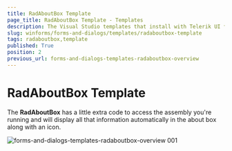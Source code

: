 ```yaml
---
title: RadAboutBox Template
page_title: RadAboutBox Template - Templates
description: The Visual Studio templates that install with Telerik UI for WinForms let you add RadForm and ShapedForm to your application without any coding steps. 
slug: winforms/forms-and-dialogs/templates/radaboutbox-template
tags: radaboutbox,template
published: True
position: 2
previous_url: forms-and-dialogs-templates-radaboutbox-overview
---
```


# RadAboutBox Template

The __RadAboutBox__ has a little extra code to access the assembly you're running and will display all that information automatically in the about box along with an icon.

![forms-and-dialogs-templates-radaboutbox-overview 001](images/forms-and-dialogs-templates-radaboutbox-overview001.png)


